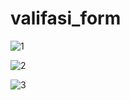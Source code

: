 # valifasi_form

![1](https://user-images.githubusercontent.com/101004239/168714419-9df31733-6752-4252-a5e0-4e9f0a9f108a.png)

![2](https://user-images.githubusercontent.com/101004239/168714429-8907b214-0376-4d47-8886-bcc25f79b8de.png)

![3](https://user-images.githubusercontent.com/101004239/168714430-cc3f4e7d-84c1-4419-a8ca-8626bdebc17d.png)

